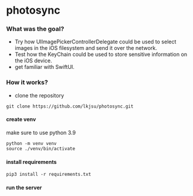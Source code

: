 # photosync

### What was the goal?

- Try how UIImagePickerControllerDelegate could be used to select images in the iOS filesystem and send it over the network.
- Test how the KeyChain could be used to store sensitive information on the iOS device.
- get familiar with SwiftUI.

### How it works?

- clone the repository
```
git clone https://github.com/lkjsu/photosync.git
```
#### create venv
make sure to use python 3.9
 ```
 python -m venv venv
 source ./venv/bin/activate
 ```
#### install requirements
```
pip3 install -r requirements.txt
```

#### run the server
```python manage.py runserver
```
